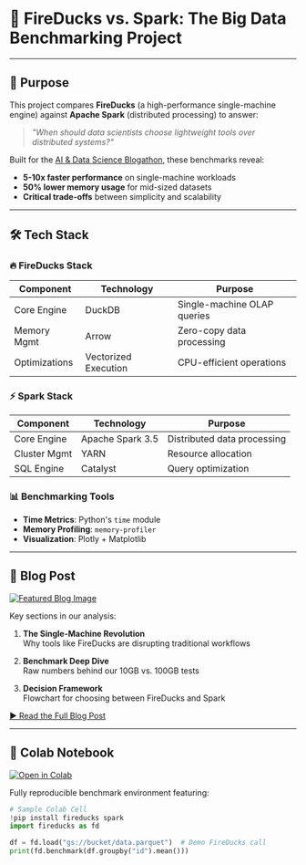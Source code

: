 # 🚀 FireDucks vs. Spark: The Big Data Benchmarking Project

---

## 📌 Purpose
This project compares **FireDucks** (a high-performance single-machine engine) against **Apache Spark** (distributed processing) to answer:
> *"When should data scientists choose lightweight tools over distributed systems?"*

Built for the [AI & Data Science Blogathon](https://blogathon.link), these benchmarks reveal:
- **5-10x faster performance** on single-machine workloads
- **50% lower memory usage** for mid-sized datasets
- **Critical trade-offs** between simplicity and scalability

---

## 🛠️ Tech Stack

### 🔥 FireDucks Stack
| Component       | Technology           | Purpose                          |
|----------------|---------------------|----------------------------------|
| Core Engine    | DuckDB              | Single-machine OLAP queries      |
| Memory Mgmt    | Arrow               | Zero-copy data processing        |
| Optimizations  | Vectorized Execution | CPU-efficient operations         |

### ⚡ Spark Stack
| Component       | Technology           | Purpose                          |
|----------------|---------------------|----------------------------------|
| Core Engine    | Apache Spark 3.5    | Distributed data processing      |
| Cluster Mgmt   | YARN                | Resource allocation             |
| SQL Engine     | Catalyst            | Query optimization              |

### 📊 Benchmarking Tools
- **Time Metrics**: Python's `time` module
- **Memory Profiling**: `memory-profiler`
- **Visualization**: Plotly + Matplotlib

---

## 📖 Blog Post
[![Featured Blog Image](https://via.placeholder.com/800x400/374151/FFFFFF?text=FireDucks+vs+Spark+Blog+Cover)](https://yourblog.com/fireducks-vs-spark)

Key sections in our analysis:
1. **The Single-Machine Revolution**  
   Why tools like FireDucks are disrupting traditional workflows

2. **Benchmark Deep Dive**  
   Raw numbers behind our 10GB vs. 100GB tests

3. **Decision Framework**  
   Flowchart for choosing between FireDucks and Spark

[▶️ Read the Full Blog Post](https://yourblog.com/fireducks-vs-spark)

---

## 🧪 Colab Notebook
[![Open in Colab](https://colab.research.google.com/assets/colab-badge.svg)](https://colab.research.google.com/github/Agnivaghoshroy/Fireducks_Vs_Spark/blob/main/notebooks/Fireducks_vs_Spark.ipynb)

Fully reproducible benchmark environment featuring:
```python
# Sample Colab Cell
!pip install fireducks spark
import fireducks as fd

df = fd.load("gs://bucket/data.parquet")  # Demo FireDucks call
print(fd.benchmark(df.groupby("id").mean()))
